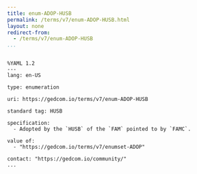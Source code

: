 ```yaml
---
title: enum-ADOP-HUSB
permalink: /terms/v7/enum-ADOP-HUSB.html
layout: none
redirect-from:
  - /terms/v7/enum-ADOP-HUSB
...
```


```

%YAML 1.2
---
lang: en-US

type: enumeration

uri: https://gedcom.io/terms/v7/enum-ADOP-HUSB

standard tag: HUSB

specification:
  - Adopted by the `HUSB` of the `FAM` pointed to by `FAMC`.

value of:
  - "https://gedcom.io/terms/v7/enumset-ADOP"

contact: "https://gedcom.io/community/"
...

```
